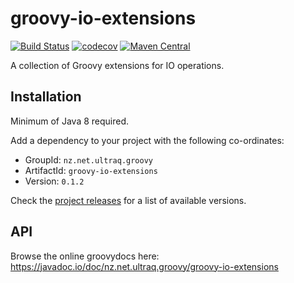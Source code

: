 
groovy-io-extensions
====================

[![Build Status](https://github.com/ultraq/groovy-io-extensions/actions/workflows/build.yml/badge.svg)](https://github.com/ultraq/groovy-io-extensions/actions)
[![codecov](https://codecov.io/gh/ultraq/groovy-io-extensions/branch/main/graph/badge.svg?token=4W2YJE2V3G)](https://codecov.io/gh/ultraq/groovy-io-extensions)
[![Maven Central](https://img.shields.io/maven-central/v/nz.net.ultraq.groovy/groovy-io-extensions.svg?maxAge=3600)](https://central.sonatype.com/artifact/nz.net.ultraq.groovy/groovy-io-extensions)

A collection of Groovy extensions for IO operations.


Installation
------------

Minimum of Java 8 required.

Add a dependency to your project with the following co-ordinates:

- GroupId: `nz.net.ultraq.groovy`
- ArtifactId: `groovy-io-extensions`
- Version: `0.1.2`

Check the [project releases](https://github.com/ultraq/groovy-io-extensions/releases)
for a list of available versions.


API
---

Browse the online groovydocs here: https://javadoc.io/doc/nz.net.ultraq.groovy/groovy-io-extensions
